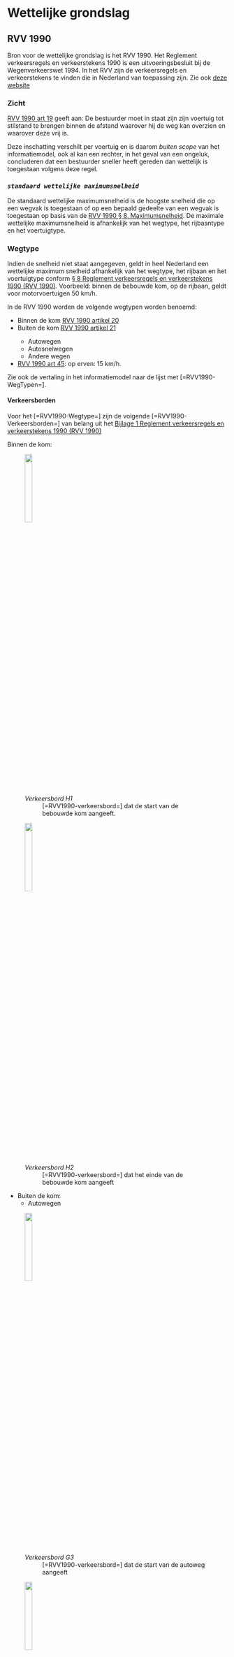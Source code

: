# Wettelijke grondslag


## RVV 1990
Bron voor de wettelijke grondslag is het RVV 1990. Het Reglement verkeersregels en verkeerstekens 1990 is een uitvoeringsbesluit bij de Wegenverkeerswet 1994. In het RVV zijn de verkeersregels en verkeerstekens te vinden die in Nederland van toepassing zijn. Zie ook <a href="https://wetten.overheid.nl/jci1.3:c:BWBR0004825&z=2021-07-01&g=2021-07-01">deze website</a>


### Zicht
[RVV 1990 art 19](https://wetten.overheid.nl/jci1.3:c:BWBR0004825&hoofdstuk=II&paragraaf=8&artikel=19&z=2021-07-01&g=2021-07-01) geeft aan: De bestuurder moet in staat zijn zijn voertuig tot stilstand te brengen binnen de afstand waarover hij de weg kan overzien en waarover deze vrij is.

Deze inschatting verschilt per voertuig en is daarom *buiten scope* van het informatiemodel, ook al kan een rechter, in het geval van een ongeluk, concluderen dat een bestuurder sneller heeft gereden dan wettelijk is toegestaan volgens deze regel.


### <dfn>`standaard wettelijke maximumsnelheid`
De standaard wettelijke maximumsnelheid is de hoogste snelheid die op een wegvak is toegestaan of op een bepaald gedeelte van een wegvak is toegestaan op basis van de [RVV 1990 § 8. Maximumsnelheid](https://wetten.overheid.nl/jci1.3:c:BWBR0004825&hoofdstuk=II&paragraaf=8&z=2021-07-01&g=2021-07-01). De maximale wettelijke maximumsnelheid is afhankelijk van het wegtype, het rijbaantype en het voertuigtype. 


### Wegtype

Indien de snelheid niet staat aangegeven, geldt in heel Nederland een wettelijke maximum snelheid afhankelijk van het wegtype, het rijbaan en het voertuigtype conform [§ 8 Reglement verkeersregels en verkeerstekens 1990 (RVV 1990)](https://wetten.overheid.nl/jci1.3:c:BWBR0004825&hoofdstuk=II&paragraaf=8&z=2021-07-01&g=2021-07-01). Voorbeeld: binnen de bebouwde kom, op de rijbaan, geldt voor motorvoertuigen 50 km/h. 


In de RVV 1990 worden de volgende wegtypen worden benoemd:<ul>
<li>Binnen de kom <a href="https://wetten.overheid.nl/jci1.3:c:BWBR0004825&hoofdstuk=II&paragraaf=8&artikel=20&z=2021-07-01&g=2021-07-01">RVV 1990 artikel 20</a></li>
<li> Buiten de kom <a href="https://wetten.overheid.nl/jci1.3:c:BWBR0004825&hoofdstuk=II&paragraaf=8&artikel=21&z=2021-07-01&g=2021-07-01">RVV 1990 artikel 21</a></li>
<ul><li>  Autowegen </li>
<li>Autosnelwegen </li>
<li>Andere wegen</li></ul>
<li><a href="https://wetten.overheid.nl/jci1.3:c:BWBR0004825&hoofdstuk=II&paragraaf=17&artikel=45&z=2021-07-01&g=2021-07-01">RVV 1990 art 45</a>:
op erven: 15 km/h.</li></ul>
</dd>

Zie ook de vertaling in het informatiemodel naar de lijst met [=RVV1990-WegTypen=].

#### Verkeersborden

Voor het [=RVV1990-Wegtype=] zijn de volgende [=RVV1990-Verkeersborden=] van belang uit het <a href="https://wetten.overheid.nl/jci1.3:c:BWBR0004825&bijlage=1&z=2021-07-01&g=2021-07-01">Bijlage 1 Reglement verkeersregels en verkeerstekens 1990 (RVV 1990)</a> 

Binnen de kom:

<figure><img src="./hoofdstukken/media/h1.PNG" WIDTH="20%">
<figcaption><dfn>Verkeersbord H1</dfn><dd>[=RVV1990-verkeersbord=] dat de start van de bebouwde kom aangeeft.</dd></caption>
</figure>
<figure><img src="./hoofdstukken/media/H2.PNG" WIDTH="20%">
<figcaption><dfn>Verkeersbord H2</dfn><dd>[=RVV1990-verkeersbord=] dat het einde van de bebouwde kom aangeeft</dd></caption>
</figure>

* Buiten de kom:
  * Autowegen 
<figure><img src="./hoofdstukken/media/G3.PNG" WIDTH="20%">
<figcaption><dfn>Verkeersbord G3</dfn><dd> [=RVV1990-verkeersbord=] dat de start van de autoweg aangeeft</dd></caption>
</figure>
<figure><img src="./hoofdstukken/media/G4.PNG" WIDTH="20%">
<figcaption><dfn>Verkeersbord G4</dfn><dd> [=RVV1990-verkeersbord=] dat het einde van de autoweg aangeeft</dd></caption>
</figure> 
  * Autosnelwegen:
<figure><img src="./hoofdstukken/media/G1.PNG" WIDTH="20%">
<figcaption><dfn>Verkeersbord G1</dfn><dd> [=RVV1990-verkeersbord=] dat de start van de autosnelweg aangeeft</dd></caption>
</figure>
<figure><img src="./hoofdstukken/media/G2.PNG" WIDTH="20%">
<figcaption><dfn>Verkeersbord G2</dfn><dd> [=RVV1990-verkeersbord=] dat het einde van de autosnelweg aangeeft</dd></caption>
</figure>
  * Andere wegen: voor de andere wegen buiten de kom is geen bord. Als men de kom uitrijdt, is een [=Verkeersbord H2=] aanwezig. Indien een andere anduiding van het wegtype ontbreekt, geldt dat men op "een andere weg buiten de bebouwde kom" rijdt. 
* Erf:
<figure><img src="./hoofdstukken/media/G5.PNG" WIDTH="20%">
<figcaption><dfn>Verkeersbord G5</dfn><dd> [=RVV1990-verkeersbord=] dat de start van het erf aangeeft</dd></caption>
</figure>
<figure><img src="./hoofdstukken/media/G6.PNG" WIDTH="20%">
<figcaption><dfn>Verkeersbord G6</dfn><dd> [=RVV1990-verkeersbord=] dat het einde van het erf aangeeft</dd></caption>
</figure> 


### Rijbaantype

Zie ook de vertaling in het informatiemodel naar de lijst met [=RVV1990-RijbaanTypen=].

Onderscheid tussen rijbanen geschikt voor verschillende soorten voertuigen zowel binnen als buiten de bebouwde kom volgens het <a href="https://wetten.overheid.nl/jci1.3:c:BWBR0004825&hoofdstuk=II&paragraaf=8&z=2021-07-01&g=2021-07-01">§ 8 Reglement verkeersregels en verkeerstekens 1990</a> waarin de volgende typen worden benoemd:
* het fiets/bromfietspad;
* de rijbaan; 
* het fietspad;
* het troittoir.


#### Verkeersborden

Voor het [=RVV1990-Rijbaantype=] zijn de volgende [=RVV1990-Verkeersborden=] van belang:

* het fiets/bromfietspad:
<figure><img src="./hoofdstukken/media/G12a.PNG" WIDTH="20%">
<figcaption><dfn>Verkeersbord G12a</dfn><dd> [=RVV1990-verkeersbord=] dat de start van het fiets/bromfietspad aangeeft.</dd></caption>
</figure>
<figure><img src="./hoofdstukken/media/G12b.PNG" WIDTH="20%">
<figcaption><dfn>Verkeersbord G12b</dfn><dd> [=RVV1990-verkeersbord=] dat het einde van het fiets/bromfietspad aangeeft.</dd></caption>
</figure>
* de rijbaan; deze wordt niet nader aangeduid met verkeersborden. 
* het fietspad
<figure><img src="./hoofdstukken/media/G11.PNG" WIDTH="20%">
<figcaption><dfn>Verkeersbord G11</dfn><dd> [=RVV1990-verkeersbord=] dat de start van het verplichte fietspad aangeeft.</dd></caption>
</figure>
<figure><img src="./hoofdstukken/media/G12.PNG" WIDTH="20%">
<figcaption><dfn>Verkeersbord G12</dfn><dd> [=RVV1990-verkeersbord=] dat het einde van het verplichte fietspad aangeeft.</dd></caption>
</figure>
<<figure><img src="./hoofdstukken/media/G13.PNG" WIDTH="20%">
<figcaption><dfn>Verkeersbord G13</dfn><dd> [=RVV1990-verkeersbord=] dat de start van het onverplichte fietspad aangeeft.</dd></caption>
</figure>
<figure><img src="./hoofdstukken/media/G14.PNG" WIDTH="20%">
<figcaption><dfn>Verkeersbord G14</dfn><dd> [=RVV1990-verkeersbord=] dat het einde van het onverplichte fietspad aangeeft.</dd></caption>
</figure>
<div class="issue" data-number="157"></div>
* het troittoir
<figure><img src="./hoofdstukken/media/G7.PNG" WIDTH="20%">
<figcaption><dfn>Verkeersbord G7</dfn><dd> [=RVV1990-verkeersbord=] dat de start van het voetpad aangeeft.</dd></caption>
</figure>
<figure><img src="./hoofdstukken/media/G8.PNG" WIDTH="20%">
<figcaption><dfn>Verkeersbord G8</dfn><dd> [=RVV1990-verkeersbord=] dat het einde van het voetpad aangeeft.</dd></caption>
</figure>


Zie ook de vertaling in het informatiemodel naar [=RVV1990-RijbaanType=]


### Weginrichting
In <a href="https://wetten.overheid.nl/jci1.3:c:BWBR0004825&hoofdstuk=II&paragraaf=8&artikel=22a&z=2021-07-01&g=2021-07-01">RVV 1990 Artikel 22a</a> worden extra voorwaarden genoemd bij het wegtype binnen de bebouwde kom, waarbij voor landbouw- en bosbouwtrekkers, motorrijtuigen met beperkte snelheid en mobiele machines, al dan niet met aanhangwagen, een andere snelheid geldt dan een "standaard 50 km/h weg in de bebouwde kom":<ul>
<li>Binnen de kom, die zijn voorzien van een vrijliggend fietspad of fiets/bromfietspad;</li>
<li>Binnen de kom, die gesloten zijn voor fietsers</li>
<li>Binnen de kom, waar een maximumsnelheid van 70 km per uur geldt (sic)</li></ul>

Zie ook de vertaling in het informatiemodel naar [=RVV1990-WeginrichtingsType=]

#### Verkeersborden
Voor de afwijkende weginrichting zijn de volgende [=RVV1990-Verkeersborden=] van belang:

* Binnen de kom, die zijn voorzien van een vrijliggend fietspad of fiets/bromfietspad; hiervoor is geen bord aanwezig, de weggebruiker herkent dat er een naastliggend fietspad aanwezig is. Zie hiervoor de rijbaantypes. 
* Binnen de kom, die gesloten zijn voor fietsers:
<figure><img src="./hoofdstukken/media/C14.PNG" WIDTH="20%">
<figcaption><dfn>Verkeersbord C14</dfn><dd> [=RVV1990-verkeersbord=] dat aangeeft dat een weg gesloten is voor fietsen en voor gehandicaptenvoertuigen zonder motor</caption>
</figure> 
<figure><img src="./hoofdstukken/media/C15.PNG" WIDTH="20%">
<figcaption><dfn>Verkeersbord C15</dfn><dd> [=RVV1990-verkeersbord=] dat aangeeft dat een weg gesloten is voor fietsen, bromfietsen en gehandicaptenvoertuigen</caption>
</figure>
* Binnen de kom, waar een maximumsnelheid van 70 km per uur geldt, op de voorbeeldborden uit de RVV 1990 staat een andere snelheid 
<figure><img src="./hoofdstukken/media/A1.PNG" WIDTH="20%">
<figcaption><dfn>Verkeersbord A1</dfn><dd> [=RVV1990-verkeersbord=] dat de [=wettelijke maximumsnelheid=] aangeeft </dd</caption>
</figure>
<figure><img src="./hoofdstukken/media/A2.PNG" WIDTH="20%">
<figcaption><dfn>Verkeersbord A2</dfn> [=RVV1990-verkeersbord=] dat het einde van de [=wettelijke maximumsnelheid=] aangeeft</caption>
</figure> 
<figure><img src="./hoofdstukken/media/F8.PNG" WIDTH="20%">
<figcaption><dfn>Verkeersbord F8</dfn> [=RVV1990-verkeersbord=] dat het einde van alle lokale ge- of verboden aangeeft</caption>
</figure> 
<br>


### VoertuigType

<dfn data-lt="RVV1990-VoertuigType|RVV1990-VoertuigTypen">RVV1990-Voertuigtype</dfn><dd>Per wegtype staat in [RVV 1990 § 8. Maximumsnelheid](https://wetten.overheid.nl/jci1.3:c:BWBR0004825&hoofdstuk=II&paragraaf=8&z=2021-07-01&g=2021-07-01) de maximale snelheid beschreven voor elk RVV1990-VoertuigType. De volgende RVV1990-VoertuigTypen worden benoemd:
* Motorvoertuig
* Bromfiets
* Gehandicaptenvoertuig, uitgerust met een motor
* Snorfiets
* Kampeerwagen die volgens het kentekenbewijs behoort tot de categorie bedrijfsauto’s en waarvan de toegestane maximummassa meer bedraagt dan 3500 kg
* Vrachtauto
* Autobus, niet zijnde T100 bus
* T100 bus
* Brommobiel
* Snorfiets
* Personenauto, bestelauto, motorfiets, driewielig motorvoertuig en T100-bus, die een aanhangwagen met een toegestane maximummassa van niet meer dan 3500 kg voortbewegen
* Overig motorvoertuig met aanhangwagen
* Landbouwtrekker
* Bosbouwtrekker
* Motorrijtuig met beperkte snelheid;
* Mobiele machine, al dan niet met aanhangwagen.</dd>

#### Speedpedelec

Een speedpedelec is wettelijk gezien een bromfiets. Veel wegbeheerders staan een speedpedelec toch toe op het fietspad binnen de bebouwde kom.
Er is geen wettelijke maximumsnelheid op het fietspad, omdat er geen bromfiets mag rijden.

Het aanduiden vanj de uitzonderingspositie voor speedpedelecs is buiten scope, omdat alleen de wettelijke verkeersregels opgenomen worden in het informatiemodel.



## <dfn>`lokale wettelijke maximumsnelheid`

De verkeersborden [=Verkeersbord A1=] en [=Verkeersbord A2=] in geven aanvullend snelheidsbeperkingen aan, en het einde van de aanvullende snelheidsbeperking. Dit leidt tot een lokaal afwijkende maximumsnelheid ten opzichte van de [=standaard wettelijke maximumsnelheid=] uit de RVV 1990, de lokale wettelijke maximumsnelheid.


### Onderborden


#### Weggebruiker
Volgens [RVV 1990 art 67](https://wetten.overheid.nl/jci1.3:c:BWBR0004825&hoofdstuk=III&paragraaf=2&artikel=67&z=2021-07-01&g=2021-07-01) kan bij een bord, dus ook een snelheidsbord, op een onderbord staan aangegeven dat dit bord alleen geldt voor een of meer specifieke voertuigtypes of niet geldt voor een of meer specifieke voertuigtypes:

> b.ingeval op een onderbord uitsluitend symbolen voorkomen: het verkeersbord geldt slechts voor de aldus aangeduide weggebruikers of het aldus aangeduide verkeersgedrag; <br>c.ingeval op een onderbord het woord "uitgezonderd" in combinatie met symbolen voorkomt: het verkeersbord geldt niet voor de aldus aangeduide weggebruikers of het aldus aangeduide verkeersgedrag.

In Nederland komt de combinatie van een snelheidsbord met een onderbord met aanduiding/uitzondering van het voertuigtype niet voor, daarom wordt deze optie niet uitgewerkt in voorliggend document.

> In België rondom grotere steden komt het wel voor, dat vrachtauto's langzamer moeten rijden dan personenwagens. Als een europese of internationale norm ontstaat, zal deze mogelijkheid worden toegevoegd. In dat geval kan voor de Nederlandse situatie juist een controlemechanisme worden opgesteld, om te controleren of een overijverige wegbeheerder deze mogelijkheid heeft gebruikt in de verkeerskungie informatie. Dan zal het gesprek ontstaan, of dit al dan niet wenselijk is (gezien de stellingen over onderborden in de RVV 1990 is de mogelijkheid nu wettelijk niet uitgesloten).


#### Aanvullende instructie
Volgens [RVV 1990 art 67](https://wetten.overheid.nl/jci1.3:c:BWBR0004825&hoofdstuk=III&paragraaf=2&artikel=67&z=2021-07-01&g=2021-07-01) kan bij een bord, dus ook een snelheidsbord, op een onderbord een aanvullende instructie staan:

> Indien het beoogde verkeersgedrag wordt aangegeven door middel van teksten of tekens al dan niet in combinatie met symbolen, blijkt het beoogde verkeersgedrag uit het onderbord.


De RVV 1990 geeft geen nadere invulling van welke instructie op het onderbord kan staan. Wel kunnen de symbolen op de [=RVV1990-Verkeersborden=] ook gebruikt worden op onderborden. 


### Zone

In artikel [Artikel 66 Reglement verkeersregels en verkeerstekens 1990 (RVV 1990)](https://wetten.overheid.nl/jci1.3:c:BWBR0004825&hoofdstuk=III&paragraaf=2&artikel=66&z=2021-07-01&g=2021-07-01) staat:

>Indien boven een verkeersbord het woord «zone» is aangebracht en een aanduiding van het gebied van de zone is toegevoegd, geldt het verkeersbord in het aldus aangeduide gebied.<br>Indien boven een verkeersbord het woord «zone» is aangebracht zonder aanduiding van het gebied van de zone, geldt het verkeersbord in een gebied dat wordt begrensd door het verkeersbord en een of meer in samenhang met dat verkeersbord geplaatste borden waarmee het einde van de zone wordt aangeduid.

De verkeersborden [=Verkeersbord A1=] en [=Verkeersbord A2=] kunnen gecombineerd zijn met een zone-aanduiding waarmee de mens weet, dat er over meerdere wegvakken dezelfde snelheid geldt, tot er een einde-zone bord bij komt. Zoals beschreven in het architectuur framework, wordt in het informatiemodel uitgegaan van de koppeling van de verkeersregel (in dit geval [=lokale wettelijke maximumsnelheid=]) aan elk wegvak. De informatie dat het een zone betreft is daarmee overbodig, behalve om de weggebruiker daarvan op de hoogte te kunnen stellen via een SMART Mobility systeem.


#### Verkeersborden

Er is in de RVV 1990 geen afbeelding van een verkeersbord met een snelheidszone te vinden, wel een voorbeeld met een parkeerzone:

<figure><img src="./hoofdstukken/media/E11.PNG" WIDTH="20%">
<figcaption><def>Verkeersbord E10</def><dd> [=RVV1990-verkeersbord=] dat de start van een parkeerschijfzone aangeeft.</dd></caption>
</figure>
<figure><img src="./hoofdstukken/media/E11.PNG" WIDTH="20%">
<figcaption><def>Verkeersbord E11</def><dd> [=RVV1990-verkeersbord=] dat het einde van een parkeerschijfzone aangeeft.</dd></caption>
</figure>

Zie ook de vertaling in het informatiemodel naar [=RVV1990-ZoneType=]

### Olietekorten

[Artikel 86a Reglement verkeersregels en verkeerstekens 1990 (RVV 1990)](https://wetten.overheid.nl/jci1.3:c:BWBR0004825&hoofdstuk=VA&artikel=86a&z=2021-07-01&g=2021-07-01) geeft aan dat:

> In geval van een ernstige verstoring van de olieaanvoer kan bij regeling van Onze Minister worden bepaald dat op autosnelwegen en op autowegen, in afwijking van artikel 21, aanhef en onderdeel a, voor motorvoertuigen een maximumsnelheid geldt van 90 kilometer per uur.

### Welke snelheid geldt

[Artikel 63b Reglement verkeersregels en verkeerstekens 1990 (RVV 1990)](https://wetten.overheid.nl/jci1.3:c:BWBR0004825&hoofdstuk=III&paragraaf=1&artikel=63b&z=2021-07-01&g=2021-07-01) geeft aan dat:

> 1. Wanneer verkeerstekens die een maximumsnelheid aanduiden een hogere snelheid aangeven dan:
    a. de in de artikelen 20, onderdeel b, 21, onderdeel b, 22 en 22a vastgestelde maximumsnelheden (*op [=RVV1990-WegTypen*=]), of
    b. de ingevolge een ministeriële regeling krachtens artikel 86a geldende maximumsnelheid (bij olietekorten), of
    c. de in artikel 45 aangegeven snelheid (*op erven*),
geldt de laagste aangegeven snelheid.
2. Indien zowel door verkeerstekens op borden als door elektronische signaleringsborden een maximumsnelheid wordt aangegeven, geldt de laagste aangegeven maximumsnelheid.




















